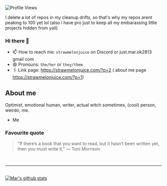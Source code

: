 <h align = "left"><img src = "https://komarev.com/ghpvc/?username=strawmelonjuice" alt = "Profile Views" /></h><br>

I delete a lot of repos in my cleanup drifts, so that's why my repos arent peaking to 100 yet lol  (also i have pro just to keep all my embarassing little projects hidden from yall)
     
### Hi there 👋

- 📫 How to reach me: `strawmelonjuice` on Discord or just.mar.ok2813 <at> gmail <dot> com
- 😄 Pronouns: `She/her` or `they/them`
- 🖇 Link page: <https://strawmelonjuice.com/?p=2>
    ( about me page <https://strawmelonjuice.com/?p=1>)


## About me
Optimist, emotional human, writer, actual witch sometimes, (cool) person, weirdo, me.
- Me
### Favourite quote
> “If there’s a book that you want to read, but it hasn’t been written yet, then you must write it.”
> ― Toni Morrison


<br><hr><br>
[![Mar's github stats](https://github-readme-stats.vercel.app/api?username=strawmelonjuice&count_private=true&show_icons=true)](https://github.com/strawmelonjuice)
